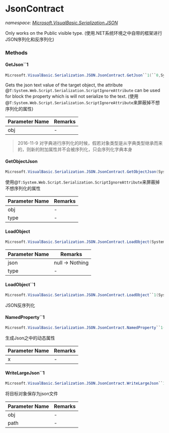 ﻿# JsonContract
_namespace: <a href="#" onClick="load('/docs/Microsoft.VisualBasic.Serialization.JSON/index.md')">Microsoft.VisualBasic.Serialization.JSON</a>_

Only works on the Public visible type.
 (使用.NET系统环境之中自带的框架进行JSON序列化和反序列化)



### Methods

#### GetJson``1
```csharp
Microsoft.VisualBasic.Serialization.JSON.JsonContract.GetJson``1(``0,System.Boolean,System.Boolean)
```
Gets the json text value of the target object, the attribute @``T:System.Web.Script.Serialization.ScriptIgnoreAttribute`` 
 can be used for block the property which is will not serialize to the text.
 (使用@``T:System.Web.Script.Serialization.ScriptIgnoreAttribute``来屏蔽掉不想序列化的属性)

|Parameter Name|Remarks|
|--------------|-------|
|obj|-|

> 
>  2016-11-9 对字典进行序列化的时候，假若对象类型是从字典类型继承而来的，则新的附加属性并不会被序列化，只会序列化字典本身
>  

#### GetObjectJson
```csharp
Microsoft.VisualBasic.Serialization.JSON.JsonContract.GetObjectJson(System.Object,System.Type,System.Boolean,System.Boolean)
```
使用@``T:System.Web.Script.Serialization.ScriptIgnoreAttribute``来屏蔽掉不想序列化的属性

|Parameter Name|Remarks|
|--------------|-------|
|obj|-|
|type|-|


#### LoadObject
```csharp
Microsoft.VisualBasic.Serialization.JSON.JsonContract.LoadObject(System.String,System.Type,System.Boolean)
```


|Parameter Name|Remarks|
|--------------|-------|
|json|null -> Nothing|
|type|-|


#### LoadObject``1
```csharp
Microsoft.VisualBasic.Serialization.JSON.JsonContract.LoadObject``1(System.String,System.Boolean)
```
JSON反序列化

#### NamedProperty``1
```csharp
Microsoft.VisualBasic.Serialization.JSON.JsonContract.NamedProperty``1(Microsoft.VisualBasic.ComponentModel.DataSourceModel.NamedValue{``0})
```
生成Json之中的动态属性

|Parameter Name|Remarks|
|--------------|-------|
|x|-|


#### WriteLargeJson``1
```csharp
Microsoft.VisualBasic.Serialization.JSON.JsonContract.WriteLargeJson``1(``0,System.String,System.Boolean)
```
将目标对象保存为json文件

|Parameter Name|Remarks|
|--------------|-------|
|obj|-|
|path|-|



